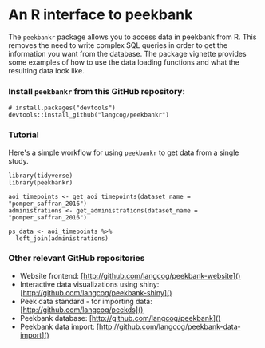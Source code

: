 # An R interface to peekbank

The `peekbankr` package allows you to access data in peekbank from R. This removes the need to write complex SQL queries in order to get the information you want from the database. The package vignette provides some examples of how to use the data loading functions and what the resulting data look like.

### Install `peekbankr` from this GitHub repository:

```
# install.packages("devtools")
devtools::install_github("langcog/peekbankr")
```

### Tutorial

Here's a simple workflow for using `peekbankr` to get data from a single study. 

```
library(tidyverse)
library(peekbankr)

aoi_timepoints <- get_aoi_timepoints(dataset_name = "pomper_saffran_2016")
administrations <- get_administrations(dataset_name = "pomper_saffran_2016")

ps_data <- aoi_timepoints %>%
  left_join(administrations)
```

### Other relevant GitHub repositories

- Website frontend: [http://github.com/langcog/peekbank-website]()
- Interactive data visualizations using shiny: [http://github.com/langcog/peekbank-shiny]()
- Peek data standard - for importing data: [http://github.com/langcog/peekds]()
- Peekbank database: [http://github.com/langcog/peekbank]()
- Peekbank data import: [http://github.com/langcog/peekbank-data-import]()
